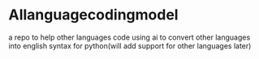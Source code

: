 # AIlanguagecodingmodel
a repo to help other languages code using ai to convert other languages into english syntax for python(will add support for other languages later)

